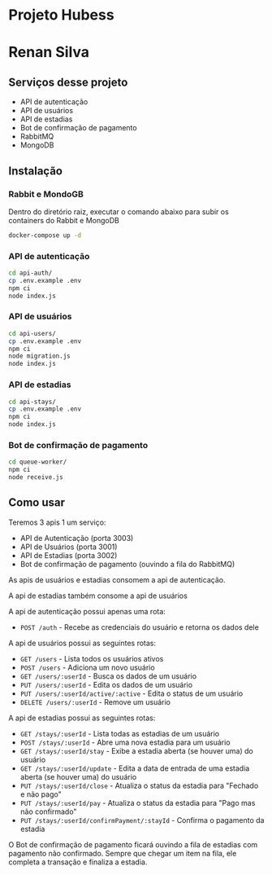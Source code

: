 # Projeto Hubess
# Renan Silva

## Serviços desse projeto
- API de autenticação
- API de usuários
- API de estadias
- Bot de confirmação de pagamento
- RabbitMQ
- MongoDB

## Instalação

### Rabbit e MondoGB
Dentro do diretório raiz, executar o comando abaixo para subir os containers do Rabbit e MongoDB

```sh
docker-compose up -d
```

### API de autenticação

```sh
cd api-auth/
cp .env.example .env
npm ci
node index.js
```

### API de usuários

```sh
cd api-users/
cp .env.example .env
npm ci
node migration.js
node index.js
```

### API de estadias

```sh
cd api-stays/
cp .env.example .env
npm ci
node index.js
```

### Bot de confirmação de pagamento

```sh
cd queue-worker/
npm ci
node receive.js
```

## Como usar

Teremos 3 apis 1 um serviço:
- API de Autenticação (porta 3003)
- API de Usuários (porta 3001)
- API de Estadias (porta 3002)
- Bot de confirmação de pagamento (ouvindo a fila do RabbitMQ)

As apis de usuários e estadias consomem a api de autenticação.

A api de estadias também consome a api de usuários

A api de autenticação possui apenas uma rota:
- `POST /auth` - Recebe as credenciais do usuário e retorna os dados dele

A api de usuários possui as seguintes rotas:
- `GET /users` - Lista todos os usuários ativos
- `POST /users` - Adiciona um novo usuário
- `GET /users/:userId` - Busca os dados de um usuário
- `PUT /users/:userId` - Edita os dados de um usuário
- `PUT /users/:userId/active/:active` - Edita o status de um usuário
- `DELETE /users/:userId` - Remove um usuário

A api de estadias possui as seguintes rotas:
- `GET /stays/:userId` - Lista todas as estadias de um usuário
- `POST /stays/:userId` - Abre uma nova estadia para um usuário
- `GET /stays/:userId/stay` - Exibe a estadia aberta (se houver uma) do usuário
- `GET /stays/:userId/update` - Edita a data de entrada de uma estadia aberta (se houver uma) do usuário
- `PUT /stays/:userId/close` - Atualiza o status da estadia para "Fechado e não pago"
- `PUT /stays/:userId/pay` - Atualiza o status da estadia para "Pago mas não confirmado"
- `PUT /stays/:userId/confirmPayment/:stayId` - Confirma o pagamento da estadia

O Bot de confirmação de pagamento ficará ouvindo a fila de estadias com pagamento não confirmado. Sempre que chegar um item na fila, ele completa a transação e finaliza a estadia.